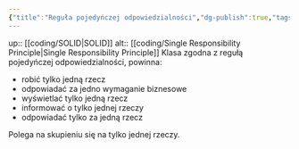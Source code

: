 ```yaml
---
{"title":"Reguła pojedyńczej odpowiedzialności","dg-publish":true,"tags":"coding/SOLID","language":"pl","permalink":"/coding/regula-pojedynczej-odpowiedzialnosci/","dgPassFrontmatter":true}
---
```


up:: [[coding/SOLID\|SOLID]]
alt:: [[coding/Single Responsibility Principle\|Single Responsibility Principle]]
Klasa zgodna z regułą pojedyńczej odpowiedzialności, powinna:
- robić tylko jedną rzecz
- odpowiadać za jedno wymaganie biznesowe
- wyświetlać tylko jedną rzecz
- informować o tylko jednej rzeczy
- odpowiadać tylko za jedną rzecz

Polega na skupieniu się na tylko jednej rzeczy.